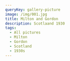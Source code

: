 ```yaml
---
queryKey: gallery-picture
image: /img/001.jpg
title: Milton and Gordon
description: Scotlaand 1930
tags:
  - All pictures
  - Milton
  - Gordon
  - Scotland
  - 1930s
---
```

